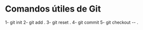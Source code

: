 # Comandos útiles de Git

1-  git init
2-  git add .
3-  git reset .
4-  git commit
5- git checkout -- .